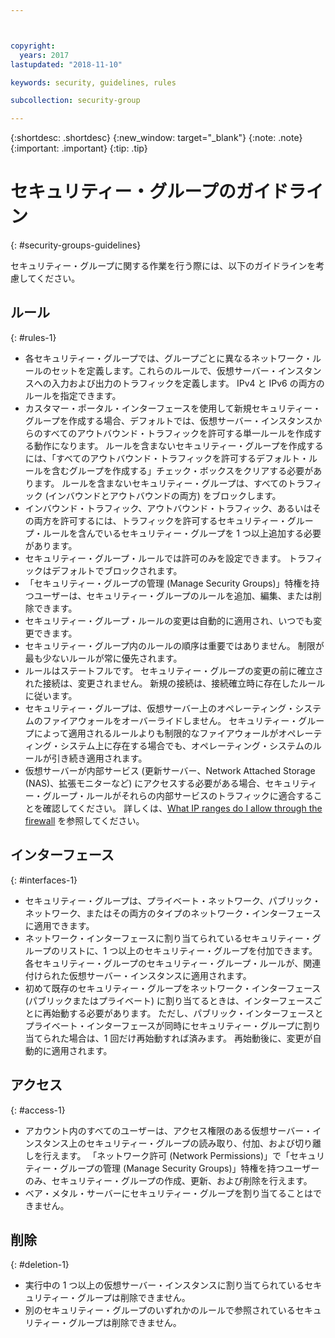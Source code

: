 ```yaml
---



copyright:
  years: 2017
lastupdated: "2018-11-10"

keywords: security, guidelines, rules

subcollection: security-group

---
```


{:shortdesc: .shortdesc}
{:new_window: target="_blank"}
{:note: .note}
{:important: .important}
{:tip: .tip}

# セキュリティー・グループのガイドライン
{: #security-groups-guidelines}

セキュリティー・グループに関する作業を行う際には、以下のガイドラインを考慮してください。

## ルール
{: #rules-1}

* 各セキュリティー・グループでは、グループごとに異なるネットワーク・ルールのセットを定義します。これらのルールで、仮想サーバー・インスタンスへの入力および出力のトラフィックを定義します。 IPv4 と IPv6 の両方のルールを指定できます。
* カスタマー・ポータル・インターフェースを使用して新規セキュリティー・グループを作成する場合、デフォルトでは、仮想サーバー・インスタンスからのすべてのアウトバウンド・トラフィックを許可する単一ルールを作成する動作になります。 ルールを含まないセキュリティー・グループを作成するには、「すべてのアウトバウンド・トラフィックを許可するデフォルト・ルールを含むグループを作成する」チェック・ボックスをクリアする必要があります。 ルールを含まないセキュリティー・グループは、すべてのトラフィック (インバウンドとアウトバウンドの両方) をブロックします。
* インバウンド・トラフィック、アウトバウンド・トラフィック、あるいはその両方を許可するには、トラフィックを許可するセキュリティー・グループ・ルールを含んでいるセキュリティー・グループを 1 つ以上追加する必要があります。
* セキュリティー・グループ・ルールでは許可のみを設定できます。 トラフィックはデフォルトでブロックされます。
* 「セキュリティー・グループの管理 (Manage Security Groups)」特権を持つユーザーは、セキュリティー・グループのルールを追加、編集、または削除できます。
* セキュリティー・グループ・ルールの変更は自動的に適用され、いつでも変更できます。
* セキュリティー・グループ内のルールの順序は重要ではありません。 制限が最も少ないルールが常に優先されます。
* ルールはステートフルです。 セキュリティー・グループの変更の前に確立された接続は、変更されません。 新規の接続は、接続確立時に存在したルールに従います。
* セキュリティー・グループは、仮想サーバー上のオペレーティング・システムのファイアウォールをオーバーライドしません。 セキュリティー・グループによって適用されるルールよりも制限的なファイアウォールがオペレーティング・システム上に存在する場合でも、オペレーティング・システムのルールが引き続き適用されます。
* 仮想サーバーが内部サービス (更新サーバー、Network Attached Storage (NAS)、拡張モニターなど) にアクセスする必要がある場合、セキュリティー・グループ・ルールがそれらの内部サービスのトラフィックに適合することを確認してください。 詳しくは、[What IP ranges do I allow through the firewall](/docs/infrastructure/hardware-firewall-dedicated?topic=hardware-firewall-dedicated-ibm-cloud-ip-ranges) を参照してください。

## インターフェース
{: #interfaces-1}

* セキュリティー・グループは、プライベート・ネットワーク、パブリック・ネットワーク、またはその両方のタイプのネットワーク・インターフェースに適用できます。
* ネットワーク・インターフェースに割り当てられているセキュリティー・グループのリストに、1 つ以上のセキュリティー・グループを付加できます。 各セキュリティー・グループのセキュリティー・グループ・ルールが、関連付けられた仮想サーバー・インスタンスに適用されます。
* 初めて既存のセキュリティー・グループをネットワーク・インターフェース (パブリックまたはプライベート) に割り当てるときは、インターフェースごとに再始動する必要があります。  ただし、パブリック・インターフェースとプライベート・インターフェースが同時にセキュリティー・グループに割り当てられた場合は、1 回だけ再始動すれば済みます。  再始動後に、変更が自動的に適用されます。

## アクセス
{: #access-1}

* アカウント内のすべてのユーザーは、アクセス権限のある仮想サーバー・インスタンス上のセキュリティー・グループの読み取り、付加、および切り離しを行えます。 「ネットワーク許可 (Network Permissions)」で「セキュリティー・グループの管理 (Manage Security Groups)」特権を持つユーザーのみ、セキュリティー・グループの作成、更新、および削除を行えます。
* ベア・メタル・サーバーにセキュリティー・グループを割り当てることはできません。

## 削除
{: #deletion-1}

* 実行中の 1 つ以上の仮想サーバー・インスタンスに割り当てられているセキュリティー・グループは削除できません。
* 別のセキュリティー・グループのいずれかのルールで参照されているセキュリティー・グループは削除できません。
